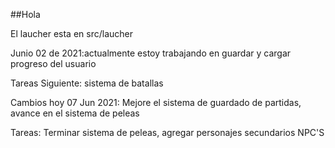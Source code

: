 ##Hola

El laucher esta en src/laucher

Junio 02 de 2021:actualmente estoy trabajando en guardar y cargar progreso del usuario

Tareas Siguiente: sistema de batallas

Cambios hoy 07 Jun 2021: Mejore el sistema de guardado de partidas, avance en el sistema de peleas

Tareas: Terminar sistema de peleas, agregar personajes secundarios NPC'S